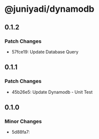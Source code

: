# @juniyadi/dynamodb

## 0.1.2

### Patch Changes

- 57fce19: Update Database Query

## 0.1.1

### Patch Changes

- 45b26e5: Update Dynamodb - Unit Test

## 0.1.0

### Minor Changes

- 5d88fa7:
